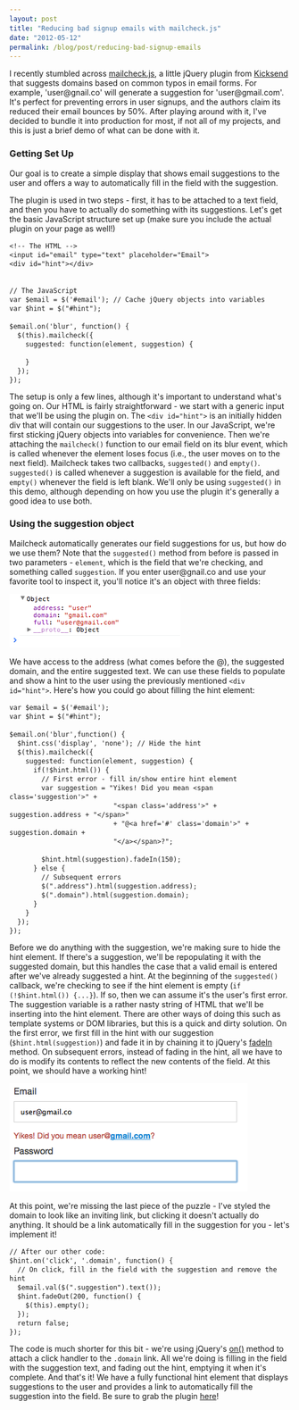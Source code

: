 ```yaml
---
layout: post
title: "Reducing bad signup emails with mailcheck.js"
date: "2012-05-12"
permalink: /blog/post/reducing-bad-signup-emails
---
```


<p>
I recently stumbled across <a href="https://github.com/kicksend/mailcheck">mailcheck.js</a>, a little jQuery plugin from <a href="http://kicksend.com/">Kicksend</a> that suggests domains based on common typos in email forms. For example, 'user@gnail.co' will generate a suggestion for 'user@gmail.com'. It's perfect for preventing errors in user signups, and the authors claim its reduced their email bounces by 50%. After playing around with it, I've decided to bundle it into production for most, if not all of my projects, and this is just a brief demo of what can be done with it.
</p>

<h3>Getting Set Up</h3>
<p>
Our goal is to create a simple display that shows email suggestions to the user and offers a way to automatically fill in the field with the suggestion.

The plugin is used in two steps - first, it has to be attached to a text field, and then you have to actually do something with its suggestions. Let's get the basic JavaScript structure set up (make sure you include the actual plugin on your page as well!)
</p>

<pre><code><span class="comment">&lt;!-- The HTML --&gt;</span>
&lt;input id=&quot;email&quot; type=&quot;text&quot; placeholder=&quot;Email&quot;&gt;
&lt;div id=&quot;hint&quot;&gt;&lt;/div&gt;


<span class="comment">// The JavaScript</span>
var $email = $('#email'); <span class="comment">// Cache jQuery objects into variables</span>
var $hint = $("#hint");

$email.on('blur', function() {
  $(this).mailcheck({
    suggested: function(element, suggestion) {

    }
  });
});
</code></pre>

<p>
The setup is only a few lines, although it's important to understand what's going on. Our HTML is fairly straightforward - we start with a generic input that we'll be using the plugin on. The <code>&lt;div id=&quot;hint&quot;&gt;</code> is an initially hidden div that will contain our suggestions to the user. In our JavaScript, we're first sticking jQuery objects into variables for convenience. Then we're attaching the <code>mailcheck()</code> function to our email field on its blur event, which is called whenever the element loses focus (i.e., the user moves on to the next field). Mailcheck takes two callbacks, <code>suggested()</code> and <code>empty()</code>. <code>suggested()</code> is called whenever a suggestion is available for the field, and <code>empty()</code> whenever the field is left blank. We'll only be using <code>suggested()</code> in this demo, although depending on how you use the plugin it's generally a good idea to use both.
</p>

<break />

<h3>Using the suggestion object</h3>
<p>
Mailcheck automatically generates our field suggestions for us, but how do we use them? Note that the <code>suggested()</code> method from before is passed in two parameters - <code>element</code>, which is the field that we're checking, and something called <code>suggestion</code>. If you enter user@gnail.co and use your favorite tool to inspect it, you'll notice it's an object with three fields:
</p>

<img src="/images/posts/mailcheck_object.png" alt="The mailcheck suggestion object" />

<p>
We have access to the address (what comes before the @), the suggested domain, and the entire suggested text. We can use these fields to populate and show a hint to the user using the previously mentioned <code>&lt;div id=&quot;hint&quot;&gt;</code>. Here's how you could go about filling the hint element:
</p>

<pre><code>var $email = $('#email');
var $hint = $("#hint");

$email.on('blur',function() {
  $hint.css('display', 'none'); <span class="comment">// Hide the hint</span>
  $(this).mailcheck({
    suggested: function(element, suggestion) {
      if(!$hint.html()) {
        <span class="comment">// First error - fill in/show entire hint element</span>
        var suggestion = &quot;Yikes! Did you mean &lt;span class='suggestion'&gt;&quot; +
                          &quot;&lt;span class='address'&gt;&quot; + suggestion.address + &quot;&lt;/span&gt;&quot;
                          + &quot;@&lt;a href='#' class='domain'&gt;&quot; + suggestion.domain + 
                          &quot;&lt;/a&gt;&lt;/span&gt;?&quot;;
                          
        $hint.html(suggestion).fadeIn(150);
      } else {
        <span class="comment">// Subsequent errors</span>
        $(".address").html(suggestion.address);
        $(".domain").html(suggestion.domain);
      }
    }
  });
});
</code></pre>

<p>
Before we do anything with the suggestion, we're making sure to hide the hint element. If there's a suggestion, we'll be repopulating it with the suggested domain, but this handles the case that a valid email is entered after we've already suggested a hint. At the beginning of the <code>suggested()</code> callback, we're checking to see if the hint element is empty (<code>if (!$hint.html()) {...}</code>). If so, then we can assume it's the user's first error. The suggestion variable is a rather nasty string of HTML that we'll be inserting into the hint element. There are other ways of doing this such as template systems or DOM libraries, but this is a quick and dirty solution. On the first error, we first fill in the hint with our suggestion (<code>$hint.html(suggestion)</code>) and fade it in by chaining it to jQuery's <a href="http://api.jquery.com/fadeIn/">fadeIn</a> method. On subsequent errors, instead of fading in the hint, all we have to do is modify its contents to reflect the new contents of the field. At this point, we should have a working hint!
</p>

<img src="/images/posts/mailcheck_suggestion.png" alt="Email suggestion to the user" />

<p>
At this point, we're missing the last piece of the puzzle - I've styled the domain to look like an inviting link, but clicking it doesn't actually do anything. It should be a link automatically fill in the suggestion for you - let's implement it!
</p>

<pre><code><span class="label">// After our other code:</span>
$hint.on('click', '.domain', function() {
  <span class="comment">// On click, fill in the field with the suggestion and remove the hint</span>
  $email.val($(".suggestion").text());
  $hint.fadeOut(200, function() {
    $(this).empty();
  });
  return false;
});
</code></pre>

<p>
The code is much shorter for this bit - we're using jQuery's <a href="http://api.jquery.com/on/">on()</a> method to attach a click handler to the <code>.domain</code> link. All we're doing is filling in the field with the suggestion text, and fading out the hint, emptying it when it's complete. And that's it! We have a fully functional hint element that displays suggestions to the user and provides a link to automatically fill the suggestion into the field. Be sure to grab the plugin <a href="https://github.com/Kicksend/mailcheck">here</a>!
</p>

